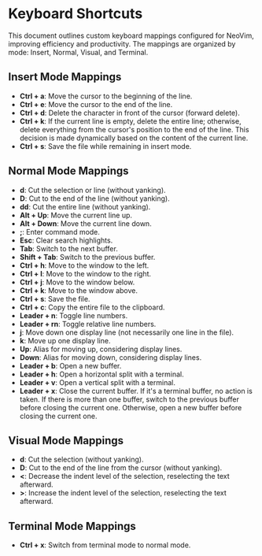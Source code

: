 # Keyboard Shortcuts

This document outlines custom keyboard mappings configured for NeoVim, improving efficiency and productivity. The mappings are organized by mode: Insert, Normal, Visual, and Terminal.

## Insert Mode Mappings

- **Ctrl + a**: Move the cursor to the beginning of the line.
- **Ctrl + e**: Move the cursor to the end of the line.
- **Ctrl + d**: Delete the character in front of the cursor (forward delete).
- **Ctrl + k**: If the current line is empty, delete the entire line; otherwise, delete everything from the cursor's position to the end of the line. This decision is made dynamically based on the content of the current line.
- **Ctrl + s**: Save the file while remaining in insert mode.

## Normal Mode Mappings

- **d**: Cut the selection or line (without yanking).
- **D**: Cut to the end of the line (without yanking).
- **dd**: Cut the entire line (without yanking).
- **Alt + Up**: Move the current line up.
- **Alt + Down**: Move the current line down.
- **;**: Enter command mode.
- **Esc**: Clear search highlights.
- **Tab**: Switch to the next buffer.
- **Shift + Tab**: Switch to the previous buffer.
- **Ctrl + h**: Move to the window to the left.
- **Ctrl + l**: Move to the window to the right.
- **Ctrl + j**: Move to the window below.
- **Ctrl + k**: Move to the window above.
- **Ctrl + s**: Save the file.
- **Ctrl + c**: Copy the entire file to the clipboard.
- **Leader + n**: Toggle line numbers.
- **Leader + rn**: Toggle relative line numbers.
- **j**: Move down one display line (not necessarily one line in the file).
- **k**: Move up one display line.
- **Up**: Alias for moving up, considering display lines.
- **Down**: Alias for moving down, considering display lines.
- **Leader + b**: Open a new buffer.
- **Leader + h**: Open a horizontal split with a terminal.
- **Leader + v**: Open a vertical split with a terminal.
- **Leader + x**: Close the current buffer. If it's a terminal buffer, no action is taken. If there is more than one buffer, switch to the previous buffer before closing the current one. Otherwise, open a new buffer before closing the current one.

## Visual Mode Mappings

- **d**: Cut the selection (without yanking).
- **D**: Cut to the end of the line from the cursor (without yanking).
- **<**: Decrease the indent level of the selection, reselecting the text afterward.
- **>**: Increase the indent level of the selection, reselecting the text afterward.

## Terminal Mode Mappings

- **Ctrl + x**: Switch from terminal mode to normal mode.

